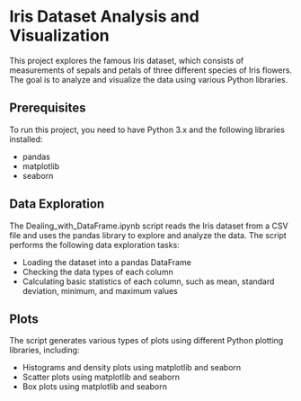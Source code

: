 # Iris Dataset Analysis and Visualization
This project explores the famous Iris dataset, which consists of measurements of sepals and petals of three different species of Iris flowers. The goal is to analyze and visualize the data using various Python libraries.



## Prerequisites
To run this project, you need to have Python 3.x and the following libraries installed:

- pandas
- matplotlib
- seaborn

## Data Exploration
The Dealing_with_DataFrame.ipynb script reads the Iris dataset from a CSV file and uses the pandas library to explore and analyze the data. The script performs the following data exploration tasks:

- Loading the dataset into a pandas DataFrame
- Checking the data types of each column
- Calculating basic statistics of each column, such as mean, standard deviation, minimum, and maximum values

## Plots
The script generates various types of plots using different Python plotting libraries, including:

- Histograms and density plots using matplotlib and seaborn
- Scatter plots using matplotlib and seaborn
- Box plots using matplotlib and seaborn
